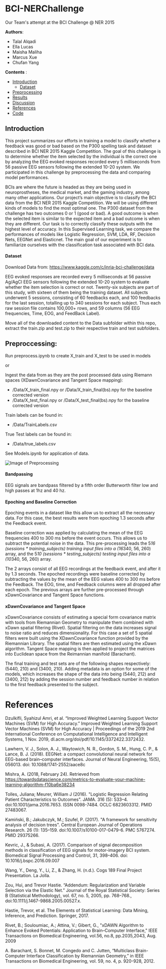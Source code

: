 # BCI-NERChallenge

Our Team's attempt at the BCI Challenge @ NER 2015

**Authors**:
* Talal Alqadi
* Ella Lucas
* Maisha Maliha
* Marcus Xue
* Chufan Yang

**Contents** :


- [Introduction](#introduction)
    - [Dataset](#dataset)
- [Preprocessing](#preprocessing)
- [Results](#results)
- [Discussion](#Discussion)
- [References ](#references)
- [Code](#code)

## Introduction

This project summarizes our efforts in training a model to classify whether a feedback was good or bad based on the P300 spelling task and dataset described in BCI NER 2015 Kaggle Competition. The goal of this challenge is to determine whether the item selected by the individual is the correct one by analyzing the EEG evoked responses recorded every 5 milliseconds from 56 passive EEG sensors following the extended 10-20 system. We participated in this challenge by preprocessing the data and comparing model performances. 


BCIs are where the future is headed as they are being used in neuroprostheses, the medical market, and the gaming industry, among many other applications. Our project’s main objective is to classify the BCI data from the BCI NER 2015 Kaggle Competition. We will be using different kinds of models to find the most optimal one. The P300 dataset from the challenge has two outcomes 0 or 1 (good or bad). A good outcome is when the selected item is similar to the expected item and a bad outcome is when they are different. Our task is to correctly classify these outputs with the highest level of accuracy. In this Supervised Learning task, we compare the performances of models like Logistic Regression, SVM, LDA, RF, Decision Nets, EEGNet and Elasticnet. The main goal of our experiment is to familiarize ourselves with the classification task associated with BCI data.


#### Dataset
Download Data from: https://www.kaggle.com/c/inria-bci-challenge/data

EEG evoked responses are recorded every 5 milliseconds at 56 passive Ag/AgCl EEG sensors following the extended 10-20 system to evaluate whether the item selection is correct or not. Twenty-six subjects are part of this study, with sixteen of them being the training dataset. All subjects underwent 5 sessions, consisting of 60 feedbacks each, and 100 feedbacks for the last session, totalling up to 340 sessions for each subject. Thus each raw session file contains 100,000+ rows, and 59 columns (56 EEG frequencies, Time, EOG, and FeedBack Label).

Move all of the downloaded content to the Data subfolder within this repo, extract the train.zip and test.zip to their respective train and test subfolders.

## Preproccessing:

Run preprocess.ipynb to create X_train and X_test to be used in models

or

Ingest the data from as they are the post processed data using Riemann spaces (XDawnCovariance and Tangent Space mapping): 
* /Data/X_train_final.npy or /Data/X_train_final(bs).npy for the baseline corrected version
* /Data/X_test_final.npy or /Data/X_test_final(bs).npy for the baseline corrected version


Train labels can be found in:
* /Data/TrainLabels.csv

True Test labels can be found in:
* /Data/true_labels.csv

See Models.ipynb for application of data.

![Image of Preprocessing](https://i.imgur.com/7VxUS4j.png)

#### Bandpassing
EEG signals are bandpass filtered by a fifth order Butterworth filter low and high 
passes at 1hz and 40 hz.

#### Epoching and Baseline Correction
Epoching events in a dataset like this allow us to extract all the necessary data. For this case, the best results were from epoching 1.3 seconds after the Feedback event. 

Baseline correction was applied by calculating the mean of the EEG frequencies 400 to 300 ms before the event occurs. This allows us to subtract the potential noise in the data. This pre-processing leads the 5*16 (sessions * training_subjects) training input files into a (16*340, 56,  260) array, and the 5*10 (sessions * testing_subjects) testing input files into a (10*340, 56, 260)  array.

The 2 arrays consist of all EEG recordings at the feedback event, and after it by 1.3 seconds. The epoched recordings were baseline corrected by subtracting the values by the mean of the EEG values 400 to 300 ms before the Feedback. The EOG, time, and Feedback columns were all dropped after each epoch. The previous arrays are further pre-processed through xDawnCovariance and Tangent Space functions.

#### xDawnCovariance and Tangent Space
xDawnCovariance consists of estimating a special form covariance matrix with tools from Riemannian Geometry to manipulate them combined with xDawn spatial filtering (Rivet). Spatial filtering on the data increases signal to noise ratio and reduces dimensionality. For this case a set of 5 spatial filters were built using the XDawnCovariance function provided by the Riemannian Library. The spatial filters are then estimated using the xDawn algorithm. Tangent Space mapping is then applied to project the matrices into Euclidean space from the Reimannian manifold (Barachant). 

The final training and test sets are of the following shapes respectively: (5440, 210) and (3400, 210). Adding metadata is an option for some of the models, which increases the shape of the data into being (5440, 212) and (3400, 212) by adding the session number and feedback number in relation to the first feedback presented to the subject. 


# References

Dzulkifli, Syahizul Amri, et al. “Improved Weighted Learning Support Vector Machines (SVM) 
for High Accuracy.” Improved Weighted Learning Support Vector Machines (SVM) for High Accuracy | Proceedings of the 2019 2nd International Conference on Computational Intelligence and Intelligent Systems, 1 Nov. 2019, dl.acm.org/doi/pdf/10.1145/3372422.3372432.

Lawhern, V. J., Solon, A. J., Waytowich, N. R., Gordon, S. M., Hung, C. P., & Lance, B. J. (2018). EEGNet: a compact convolutional neural network for EEG-based brain–computer 
interfaces. Journal of Neural Engineering, 15(5), 056013. doi: 10.1088/1741-2552/aace8c

Mishra, A. (2018, February 24). Retrieved from https://towardsdatascience.com/metrics-to-evaluate-your-machine-learning-algorithm-f10ba6e38234

Tolles, Juliana; Meurer, William J (2016). "Logistic Regression Relating Patient Characteristics to Outcomes". JAMA. 316 (5): 533–4. doi:10.1001/jama.2016.7653. ISSN 0098-7484. OCLC 6823603312. PMID 27483067.

Kamiński, B.; Jakubczyk, M.; Szufel, P. (2017). "A framework for sensitivity analysis of 
decision trees". Central European Journal of Operations Research. 26 (1): 135–159. doi:10.1007/s10100-017-0479-6. PMC 5767274. PMID 29375266.

Kevric, J., & Subasi, A. (2017). Comparison of signal decomposition methods in classification of EEG signals for motor-imagery BCI system. Biomedical Signal Processing and Control, 31, 398–406. doi: 10.1016/j.bspc.2016.09.007

Wang, Y., Deng, Y., Li, Z., & Zhang, H. (n.d.). Cogs 189 Final Project Presentation. La Jolla.

Zou, Hui, and Trevor Hastie. “Addendum: Regularization and Variable Selection via the Elastic 
Net.” Journal of the Royal Statistical Society: Series B (Statistical Methodology), vol. 67, no. 5, 2005, pp. 768–768., doi:10.1111/j.1467-9868.2005.00527.x.

Hastie, Trevor, et al. The Elements of Statistical Learning: Data Mining, Inference, and 
Prediction. Springer, 2017.

Rivet, B.; Souloumiac, A.; Attina, V.; Gibert, G., "xDAWN Algorithm to Enhance Evoked Potentials: Application to Brain–Computer Interface," IEEE Transactions on Biomedical Engineering, vol.56, no.8, pp.2035,2043, Aug. 2009

A. Barachant, S. Bonnet, M. Congedo and C. Jutten, “Multiclass Brain-Computer Interface Classification by Riemannian Geometry,” in IEEE Transactions on Biomedical Engineering, vol. 59, no. 4, p. 920-928, 2012.


